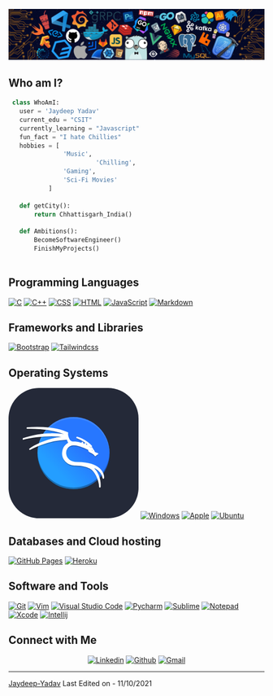 ![Github Banner](https://github.com/Jaydeep-Yadav/Jaydeep-Yadav/blob/main/banner.png)

## Who am I?

 ```python
  class WhoAmI:
    user = 'Jaydeep Yadav'
	current_edu = "CSIT"
    currently_learning = "Javascript"
    fun_fact = "I hate Chillies"
	hobbies = [
				'Music',
                         'Chilling',
			 	'Gaming',
				'Sci-Fi Movies'
			]
	
	def getCity():
		return Chhattisgarh_India()
	
	def Ambitions():
		BecomeSoftwareEngineer()
		FinishMyProjects()
	
 ```

## Programming Languages

<p>
    <a href="#"><img alt="C" src="https://img.shields.io/badge/C%20-%232370ED.svg?logo=c&logoColor=white"></a>
    <a href="#"><img alt="C++" src="https://img.shields.io/badge/C++%20-%2300599C.svg?logo=c%2B%2B&logoColor=white"></a>
    <a href="#"><img alt="CSS" src="https://img.shields.io/badge/CSS%20-%231572B6.svg?logo=css3&logoColor=white"></a>
    <a href="#"><img alt="HTML" src="https://img.shields.io/badge/HTML%20-%23E34F26.svg?logo=html5&logoColor=white"></a>
    <a href="#"><img alt="JavaScript" src="https://img.shields.io/badge/JavaScript%20-%23F7DF1E.svg?logo=javascript&logoColor=black"></a>
    <a href="#"><img alt="Markdown" src="https://img.shields.io/badge/Markdown-%23000000.svg?logo=markdown&logoColor=white"></a>
</p>

## Frameworks and Libraries
<p>
   <a href="#"><img alt="Bootstrap" src="https://img.shields.io/badge/Bootstrap-563D7C?logo=bootstrap&logoColor=white"></a>
   <a href="#"><img alt="Tailwindcss" src="https://img.shields.io/badge/tailwindcss-%2338B2AC.svg?logo=tailwindcss&logoColor=white"></a>
</p>

## Operating Systems
<p>
<svg width="256" height="256" viewBox="0 0 256 256" fill="none" xmlns="http://www.w3.org/2000/svg">
<g clip-path="url(#clip0_33_891)">
<path d="M196 0H60C26.8629 0 0 26.8629 0 60V196C0 229.137 26.8629 256 60 256H196C229.137 256 256 229.137 256 196V60C256 26.8629 229.137 0 196 0Z" fill="#242938"/>
<g clip-path="url(#clip1_33_891)">
<path d="M127.999 198.984C167.202 198.984 198.983 167.204 198.983 128C198.983 88.7965 167.202 57.0157 127.999 57.0157C88.7949 57.0157 57.0142 88.7965 57.0142 128C57.0142 167.204 88.7949 198.984 127.999 198.984Z" fill="url(#paint0_linear_33_891)"/>
<path opacity="0.3" d="M198.913 126.039C198.55 144.612 190.921 162.302 177.663 175.314C164.405 188.326 146.575 195.622 127.998 195.637C109.519 195.625 91.7717 188.408 78.5295 175.518C65.2873 162.628 57.5939 145.082 57.0844 126.609C57.0568 127.072 57.0337 127.535 57.0151 127.998C57.0151 146.824 64.4938 164.879 77.806 178.192C91.1181 191.504 109.173 198.982 128 198.982C137.321 198.982 146.552 197.146 155.164 193.579C163.776 190.012 171.602 184.783 178.193 178.192C184.785 171.6 190.013 163.775 193.581 155.163C197.148 146.55 198.984 137.32 198.984 127.998C198.97 127.344 198.947 126.691 198.915 126.038L198.913 126.039Z" fill="black"/>
<path opacity="0.1" d="M127.999 57.0162C109.172 57.0162 91.1172 64.4949 77.805 77.8071C64.4929 91.1192 57.0142 109.174 57.0142 128.001C57.0282 128.653 57.0513 129.306 57.0834 129.958C57.4473 111.386 65.0767 93.6964 78.3345 80.6855C91.5923 67.6746 109.422 60.3789 127.998 60.3641C146.477 60.3753 164.223 67.5924 177.465 80.4814C190.707 93.3705 198.401 110.915 198.912 129.388C198.939 128.926 198.962 128.464 198.981 128.002C198.981 118.68 197.145 109.45 193.577 100.838C190.01 92.2253 184.782 84.4001 178.19 77.8086C171.598 71.2171 163.773 65.9884 155.161 62.4211C146.549 58.8538 137.318 57.0177 127.996 57.0177L127.999 57.0162Z" fill="white"/>
<path opacity="0.3" d="M56.1005 79.6485C44.6076 79.6616 37.0158 80.5869 36.9529 80.5946C36.9526 80.5946 36.9094 80.5985 36.9094 80.5985C36.1591 80.6848 36.2545 81.8025 37.0086 81.7604C37.0086 81.7604 78.7976 79.7861 112.294 93.2487C113.489 98.3616 116.645 106.199 118.509 110.364C115.971 112.106 113.248 113.875 111.008 116.681C108.657 119.626 106.88 123.691 106.406 129.907C105.446 142.515 116.26 153.553 129.634 153.893C142.036 154.553 150.468 154.644 160.733 159.964C165.527 162.618 169.991 168.073 173.326 174.737C176.662 181.404 178.876 189.27 179.273 196.688C179.31 197.417 180.382 197.43 180.437 196.703C180.439 196.68 180.436 196.649 180.438 196.626C180.869 190.946 180.03 182.154 176.625 173.79C173.773 166.784 169.061 160.114 161.816 155.931C172.228 158.774 178.189 164.059 181.616 168.887C185.547 174.428 186.128 179.358 186.124 179.331C186.207 180.028 187.224 180.012 187.285 179.313C187.285 179.313 187.802 173.269 183.631 166.609C179.461 159.95 170.607 152.671 152.149 149.962C147.474 149.276 141.573 148.749 135.594 148.734C135.591 148.734 135.588 148.734 135.585 148.734C121.115 148.925 113.821 140.678 112.685 132.218C112.118 127.989 113.111 123.704 115.568 120.384C118.025 117.065 121.935 114.688 127.323 114.266H127.326C136.172 113.536 146.962 118.321 157.572 123.258C157.562 124.484 157.671 125.721 158.567 126.841C159.166 127.591 160.249 128.112 161.351 128.632C162.452 129.152 163.586 129.624 164.035 129.882C165.058 130.469 168.468 132.656 170.479 135.273C170.737 135.61 171.257 135.567 171.456 135.193C171.467 135.174 171.772 134.821 172.176 134.484C172.579 134.146 173.091 133.762 173.59 133.403C174.587 132.685 175.53 132.07 175.53 132.07C176.022 131.75 175.786 130.986 175.2 130.998C175.2 130.998 175.057 131.006 174.599 130.919C174.141 130.831 173.413 130.647 172.377 130.26C171.424 129.904 170.285 129.133 169.407 128.435C168.968 128.087 168.59 127.757 168.323 127.51C168.291 127.48 168.278 127.466 168.249 127.439C168.528 127.188 168.566 126.786 168.51 126.534C168.452 126.276 168.34 126.067 168.214 125.863C167.962 125.456 167.642 125.094 167.42 124.872L167.42 124.872C167.452 124.904 167.354 124.79 167.256 124.646C167.157 124.501 167.03 124.306 166.886 124.081C166.6 123.631 166.249 123.058 165.908 122.494C165.225 121.366 164.608 120.317 164.549 120.218C164.548 120.216 164.4 119.905 164.114 119.714C164.069 119.684 164.02 119.66 163.968 119.644C163.645 119.54 163.388 119.564 163.056 119.581C162.725 119.598 162.356 119.637 162.007 119.682C161.424 119.757 161.061 119.822 160.903 119.85C160.509 119.642 157.424 117.933 156.29 114.451C156.081 113.813 155.136 113.976 155.153 114.648C155.159 114.876 154.813 115.558 154.888 116.589C153.518 115.763 152.339 114.451 151.312 111.748C151.123 111.25 150.42 111.244 150.224 111.74C149.83 112.729 149.807 113.556 149.886 114.198C148.585 113.586 146.453 112.239 145.989 109.562C145.889 108.989 145.104 108.898 144.877 109.434C144.494 110.336 144.46 111.083 144.524 111.685C142.098 110.644 135.417 108.211 125.445 108.157C123.52 107.98 121.991 107.017 120.734 105.573C119.478 104.129 118.524 102.203 117.848 100.21C117.172 98.216 116.773 96.1551 116.592 94.4551C116.411 92.7549 116.487 91.3494 116.614 90.9464C116.698 90.6777 116.578 90.3872 116.329 90.2559C116.329 90.2559 104.135 83.841 80.2962 81.0211C71.3579 79.9638 63.0263 79.6407 56.1017 79.6486L56.1005 79.6485ZM83.9396 92.352C80.3073 92.3794 76.4083 92.5148 72.3115 92.806C50.4263 94.3615 28.3935 102.008 28.3935 102.008C27.6887 102.251 28.0041 103.308 28.7269 103.125C28.7269 103.125 73.6644 91.8463 111.203 98.4573C111.237 98.4633 111.27 98.4663 111.304 98.4664H111.306C111.699 98.4663 111.979 98.0856 111.863 97.7103L110.882 94.5441C110.817 94.3354 110.641 94.1802 110.426 94.142C110.426 94.142 99.678 92.234 83.9405 92.3522C83.939 92.3522 83.9374 92.3522 83.936 92.3522L83.9396 92.352ZM110.624 99.0958C106.761 99.0794 94.8755 99.5661 77.0236 105.152C54.6197 112.162 41.8681 122.128 41.8681 122.128C41.3062 122.573 41.885 123.443 42.512 123.096C42.512 123.096 75.6851 104.595 113.043 103.545C113.434 103.534 113.703 103.15 113.58 102.779L112.507 99.5298C112.432 99.3044 112.229 99.1466 111.992 99.1308C111.992 99.1308 111.516 99.0995 110.625 99.0957L110.624 99.0958ZM135.05 99.0416C134.478 99.05 134.258 99.7915 134.734 100.11H134.735C134.769 100.133 134.805 100.152 134.844 100.167C145.089 104.332 153.975 109.838 160.863 117.406C160.869 117.412 160.875 117.419 160.882 117.425L160.883 117.426C161.001 117.545 161.165 117.607 161.333 117.596L163.004 117.486C163.479 117.455 163.719 116.9 163.416 116.534C163.416 116.534 153.738 104.804 135.283 99.0875C135.281 99.0867 135.279 99.0852 135.277 99.0844C135.268 99.0809 135.258 99.0776 135.249 99.0745C135.244 99.0725 135.238 99.071 135.233 99.0691C135.174 99.0503 135.112 99.0409 135.05 99.0416ZM164.222 123.739C164.557 123.806 165.189 125.05 165.77 125.938C165.821 126.011 165.872 126.087 165.921 126.148C165.921 126.154 165.922 126.157 165.926 126.163C165.992 126.256 166.057 126.353 166.12 126.431C166.151 126.617 166.204 126.731 165.77 126.641C165.733 126.45 165.67 126.395 165.67 126.395C165.67 126.395 164.621 125.771 164.299 125.328C163.978 124.885 163.921 124.111 164.078 123.817C164.116 123.752 164.165 123.728 164.222 123.739Z" fill="black"/>
<path d="M56.1013 77.8867C44.5919 77.8999 36.9806 78.8322 36.9806 78.8322C36.9806 78.8322 79.0626 76.8125 112.774 90.4608C113.92 95.5865 117.367 104.123 119.224 108.227C113.911 111.9 107.919 115.355 106.986 127.606C106.054 139.857 116.586 150.633 129.648 150.965C142.05 151.626 150.62 151.72 161.006 157.105C170.92 162.587 179.05 179.29 179.854 194.313C180.723 183.167 176.54 159.197 157.021 151.918C184.297 156.691 186.701 176.908 186.702 176.916C186.702 176.916 188.735 153.574 152.063 148.193C147.415 147.511 141.536 146.986 135.591 146.971C106.198 147.359 105.126 113.07 127.275 111.339C136.454 110.581 147.414 115.533 158.129 120.523C158.089 121.854 158.145 123.036 159.019 124.129C159.893 125.222 163.25 126.413 164.323 127.029C165.396 127.645 168.833 129.83 170.939 132.571C171.396 131.717 175.21 129.234 175.21 129.234C175.21 129.234 174.296 129.254 172.171 128.46C170.045 127.665 167.522 125.261 167.462 125.122C167.403 124.983 167.363 124.765 167.86 124.665C168.237 124.348 167.383 123.315 167.005 122.937C166.628 122.56 164.105 118.269 164.046 118.17C163.986 118.071 163.966 117.971 163.787 117.852C163.231 117.673 160.787 118.11 160.787 118.11C160.787 118.11 157.029 116.264 155.734 112.285C155.753 112.982 155.089 113.743 155.734 115.345C153.774 114.516 152.091 113.102 150.764 109.608C149.974 111.595 150.764 112.859 150.764 112.859C150.764 112.859 146.15 111.569 145.412 107.314C144.602 109.224 145.412 110.373 145.412 110.373C145.412 110.373 137.889 106.448 125.391 106.391C117.023 105.624 115.28 90.903 116.056 88.4249C116.056 88.4249 103.986 82.0635 80.2264 79.2534C71.3167 78.1994 63.0073 77.8769 56.1014 77.8848L56.1013 77.8867ZM83.9435 90.5902C80.3225 90.6175 76.4356 90.7526 72.3521 91.0429C50.5743 92.5908 28.5864 100.214 28.5864 100.214C28.5864 100.214 73.5786 88.8933 111.309 95.5374H111.31L110.329 92.3711C110.329 92.3711 99.6356 90.4719 83.945 90.5901L83.9435 90.5902ZM110.62 97.3336C106.812 97.3175 94.9876 97.7964 77.197 103.363C54.8829 110.345 42.2274 120.242 42.2274 120.242C42.2274 120.242 75.4856 101.672 113.024 100.617L111.95 97.3681C111.95 97.3681 111.499 97.3377 110.62 97.3339L110.62 97.3336ZM135.058 97.2791C145.362 101.468 154.331 107.018 161.294 114.667L161.295 114.668L162.966 114.559C162.966 114.559 153.389 102.939 135.058 97.2791ZM163.461 119.616L165.511 121.127C165.768 120.681 166.804 123.496 167.434 124.278C167.461 124.434 166.387 125.689 166.022 125.614C165.991 125.453 164.323 124.971 164.323 124.971C164.323 124.971 162.427 123.826 162.157 123.454C161.886 123.082 163.329 119.863 163.461 119.616Z" fill="white" stroke="white" stroke-width="2.9864" stroke-linejoin="round"/>
<path d="M56.1013 77.8867C44.5919 77.8999 36.9806 78.8322 36.9806 78.8322C36.9806 78.8322 79.0626 76.8125 112.774 90.4608C113.92 95.5865 117.367 104.123 119.224 108.227C113.911 111.9 107.919 115.355 106.986 127.606C106.054 139.857 116.586 150.633 129.648 150.965C142.05 151.626 150.62 151.72 161.006 157.105C170.92 162.587 179.05 179.29 179.854 194.313C180.723 183.167 176.54 159.197 157.021 151.918C184.297 156.691 186.701 176.908 186.702 176.916C186.702 176.916 188.735 153.574 152.063 148.193C147.415 147.511 141.536 146.986 135.591 146.971C106.198 147.359 105.126 113.07 127.275 111.339C136.454 110.581 147.414 115.533 158.129 120.523C158.089 121.854 158.145 123.036 159.019 124.129C159.893 125.222 163.25 126.413 164.323 127.029C165.396 127.645 168.833 129.83 170.939 132.571C171.396 131.717 175.21 129.234 175.21 129.234C175.21 129.234 174.296 129.254 172.171 128.46C170.045 127.665 167.522 125.261 167.462 125.122C167.403 124.983 167.363 124.765 167.86 124.665C168.237 124.348 167.383 123.315 167.005 122.937C166.628 122.56 164.105 118.269 164.046 118.17C163.986 118.071 163.966 117.971 163.787 117.852C163.231 117.673 160.787 118.11 160.787 118.11C160.787 118.11 157.029 116.264 155.734 112.285C155.753 112.982 155.089 113.743 155.734 115.345C153.774 114.516 152.091 113.102 150.764 109.608C149.974 111.595 150.764 112.859 150.764 112.859C150.764 112.859 146.15 111.569 145.412 107.314C144.602 109.224 145.412 110.373 145.412 110.373C145.412 110.373 137.889 106.448 125.391 106.391C117.023 105.624 115.28 90.903 116.056 88.4249C116.056 88.4249 103.986 82.0635 80.2264 79.2534C71.3167 78.1994 63.0073 77.8769 56.1014 77.8848L56.1013 77.8867ZM83.9435 90.5902C80.3225 90.6175 76.4356 90.7526 72.3521 91.0429C50.5743 92.5908 28.5864 100.214 28.5864 100.214C28.5864 100.214 73.5786 88.8933 111.309 95.5374H111.31L110.329 92.3711C110.329 92.3711 99.636 90.5901 83.945 90.5901L83.9435 90.5902ZM110.62 97.3336C106.812 97.3175 94.9876 97.7964 77.197 103.363C54.8829 110.345 42.2274 120.242 42.2274 120.242C42.2274 120.242 75.4856 101.672 113.024 100.617L111.95 97.3681C111.95 97.3681 111.499 97.3377 110.62 97.3339L110.62 97.3336ZM135.058 97.2791C145.362 101.468 154.331 107.018 161.294 114.667L161.295 114.668L162.966 114.559C162.966 114.559 153.389 102.939 135.058 97.2791ZM164.222 121.393C164.557 121.46 165.19 122.704 165.771 123.592C165.822 123.664 165.874 123.741 165.923 123.802C165.924 123.807 165.924 123.811 165.925 123.816C165.991 123.91 166.057 124.007 166.12 124.085C166.151 124.271 166.204 124.384 165.77 124.295C165.733 124.104 165.67 124.049 165.67 124.049C165.67 124.049 164.621 123.424 164.299 122.982C163.977 122.539 163.92 121.765 164.077 121.471C164.116 121.405 164.165 121.381 164.222 121.393Z" fill="white"/>
</g>
</g>
<defs>
<linearGradient id="paint0_linear_33_891" x1="98.3323" y1="166.418" x2="144.69" y2="120.06" gradientUnits="userSpaceOnUse">
<stop stop-color="#249EFF"/>
<stop offset="1" stop-color="#2777FF"/>
</linearGradient>
<clipPath id="clip0_33_891">
<rect width="256" height="256" fill="white"/>
</clipPath>
<clipPath id="clip1_33_891">
<rect width="200" height="200" fill="white" transform="translate(28 28)"/>
</clipPath>
</defs>
</svg>
	<a href="#"><img alt="Windows" src="https://img.shields.io/badge/Windows-0078D6?logo=windows&logoColor=white"></a>
	<a href="#"><img alt="Apple" src="https://img.shields.io/badge/mac%20os-000000?logo=apple&logoColor=white"></a>
 	<a href="#"><img alt="Ubuntu" src="https://img.shields.io/badge/mac%20os-000000?logo=apple&logoColor=white"></a>
	
</p>


## Databases and Cloud hosting

<p>
    <a href="#"><img alt="GitHub Pages" src="https://img.shields.io/badge/GitHub%20Pages-%23327FC7.svg?logo=github&logoColor=white"></a>
    <a href="#"><img alt="Heroku" src="https://img.shields.io/badge/Xampp%20-%23430098.svg?logo=xampp&logoColor=white"></a>
</p> 

## Software and Tools
<p>
  <a href="#"><img alt="Git" src="https://img.shields.io/badge/Git%20-%23F05033.svg?logo=git&logoColor=white"></a>
	<a href="#"><img alt="Vim" src="https://img.shields.io/badge/VIM-%2311AB00.svg?logo=vim&logoColor=white"></a>
  <a href="#"><img alt="Visual Studio Code" src="https://img.shields.io/badge/Visual%20Studio%20Code-0078d7.svg?logo=visual-studio-code&logoColor=white"></a>
  <a href="#"><img alt="Pycharm" src="https://img.shields.io/badge/pycharm-143?logo=pycharm&logoColor=black&color=green&labelColor=green"></a>
	<a href="#"><img alt="Sublime" src="https://img.shields.io/badge/sublime_text-%23575757.svg?logo=sublime-text&logoColor=important"></a>
	<a href="#"><img alt="Notepad" src="https://img.shields.io/badge/Notepad++-90E59A.svg?logo=notepad%2B%2B&logoColor=black"></a>
	<a href="#"><img alt="Xcode" src="https://img.shields.io/badge/Xcode-007ACC?for-the-badge&logo=xcode&logoColor=white"></a>
	<a href="#"><img alt="Intellij" src="https://img.shields.io/badge/IntelliJ&nbsp;IDEA-000000.svg?logo=intellij-idea&logoColor=white"></a>
</p>

## Connect with Me


<p align="center">
  <a href="https://www.linkedin.com/in/asier-nuñez-garcia/"><img alt="Linkedin" title="AsierCode Linkedin" src="https://img.shields.io/badge/LinkedIn-0077B5?style=for-the-badge&logo=linkedin&logoColor=white"></a>
  <a href="https://github.com/AsierCode#"><img alt="Github" title="AsierCode Github" src="https://img.shields.io/badge/GitHub-100000?style=for-the-badge&logo=github&logoColor=white"></a>
<a href="mailto:asierngcode@gmail.com?subject=Contacto%20desde%20tu%20sitio%20web&body=Hola%20Asier,">
    <img alt="Gmail" title="AsierCode Gmail" src="https://img.shields.io/badge/Gmail-D14836?style=for-the-badge&logo=gmail&logoColor=white">
</a>

 </p>

------
[Jaydeep-Yadav](https://github.com/AsierCode)
Last Edited on - 11/10/2021
